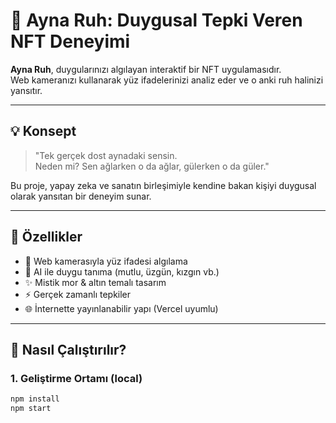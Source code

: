 # 🌟 Ayna Ruh: Duygusal Tepki Veren NFT Deneyimi

**Ayna Ruh**, duygularınızı algılayan interaktif bir NFT uygulamasıdır.  
Web kameranızı kullanarak yüz ifadelerinizi analiz eder ve o anki ruh halinizi yansıtır.

---

## 💡 Konsept

> "Tek gerçek dost aynadaki sensin.  
> Neden mi? Sen ağlarken o da ağlar, gülerken o da güler."

Bu proje, yapay zeka ve sanatın birleşimiyle kendine bakan kişiyi duygusal olarak yansıtan bir deneyim sunar.

---

## 🧠 Özellikler

- 🎥 Web kamerasıyla yüz ifadesi algılama  
- 🤖 AI ile duygu tanıma (mutlu, üzgün, kızgın vb.)  
- ✨ Mistik mor & altın temalı tasarım  
- ⚡ Gerçek zamanlı tepkiler  
- 🌐 İnternette yayınlanabilir yapı (Vercel uyumlu)

---

## 🚀 Nasıl Çalıştırılır?

### 1. Geliştirme Ortamı (local)
```bash
npm install
npm start

